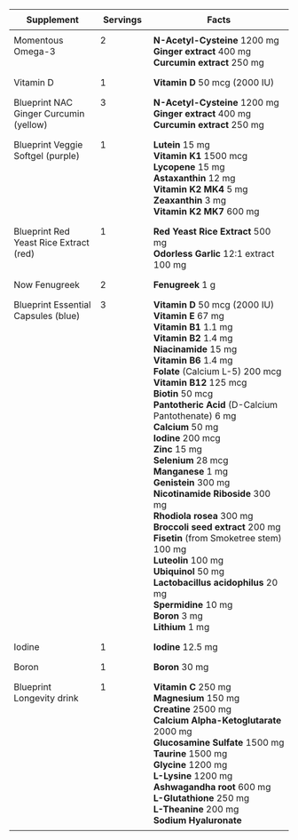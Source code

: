 <style>
        table {
            width: 100%;
            table-layout: fixed;
        }
        td, th {
            vertical-align: top !important;
            word-wrap: break-word;
            padding: 8px;
        }
        /* Set width for first column */
        th:nth-child(1), td:nth-child(1) {
            width: 140px;
        }
        /* Set width for second column */
        th:nth-child(2), td:nth-child(2) {
            width: 80px;
        }
        /* Third column will automatically take remaining space */
    </style>
    
| **Supplement** | **Servings** | **Facts** |
|---|---|---|
| Momentous Omega-3 | 2 | **N-Acetyl-Cysteine** 1200 mg<br>**Ginger extract** 400 mg<br>**Curcumin extract** 250 mg |
| Vitamin D | 1 | **Vitamin D** 50 mcg (2000 IU) |
| Blueprint NAC Ginger Curcumin (yellow) | 3 | **N-Acetyl-Cysteine** 1200 mg<br>**Ginger extract** 400 mg<br>**Curcumin extract** 250 mg |
| Blueprint Veggie Softgel (purple) | 1 | **Lutein** 15 mg<br>**Vitamin K1** 1500 mcg<br>**Lycopene** 15 mg<br>**Astaxanthin** 12 mg<br>**Vitamin K2 MK4** 5 mg<br>**Zeaxanthin** 3 mg<br>**Vitamin K2 MK7** 600 mg |
| Blueprint Red Yeast Rice Extract (red) | 1 | **Red Yeast Rice Extract** 500 mg<br>**Odorless Garlic** 12:1 extract 100 mg |
| Now Fenugreek | 2 | **Fenugreek** 1 g |
| Blueprint Essential Capsules (blue) | 3 | **Vitamin D** 50 mcg (2000 IU)<br>**Vitamin E** 67 mg<br>**Vitamin B1** 1.1 mg<br>**Vitamin B2** 1.4 mg<br>**Niacinamide** 15 mg<br>**Vitamin B6** 1.4 mg<br>**Folate** (Calcium L-5) 200 mcg<br>**Vitamin B12** 125 mcg<br>**Biotin** 50 mcg<br>**Pantotheric Acid** (D-Calcium Pantothenate) 6 mg<br>**Calcium** 50 mg<br>**Iodine** 200 mcg<br>**Zinc** 15 mg<br>**Selenium** 28 mcg<br>**Manganese** 1 mg<br>**Genistein** 300 mg<br>**Nicotinamide Riboside** 300 mg<br>**Rhodiola rosea** 300 mg<br>**Broccoli seed extract** 200 mg<br>**Fisetin** (from Smoketree stem) 100 mg<br>**Luteolin** 100 mg<br>**Ubiquinol** 50 mg<br>**Lactobacillus acidophilus** 20 mg<br>**Spermidine** 10 mg<br>**Boron** 3 mg<br>**Lithium** 1 mg |
| Iodine | 1 | **Iodine** 12.5 mg |
| Boron | 1 | **Boron** 30 mg |
| Blueprint Longevity drink | 1 | **Vitamin C** 250 mg<br>**Magnesium** 150 mg<br>**Creatine** 2500 mg<br>**Calcium Alpha-Ketoglutarate** 2000 mg<br>**Glucosamine Sulfate** 1500 mg<br>**Taurine** 1500 mg<br>**Glycine** 1200 mg<br>**L-Lysine** 1200 mg<br>**Ashwagandha root** 600 mg<br>**L-Glutathione** 250 mg<br>**L-Theanine** 200 mg<br>**Sodium Hyaluronate** |
